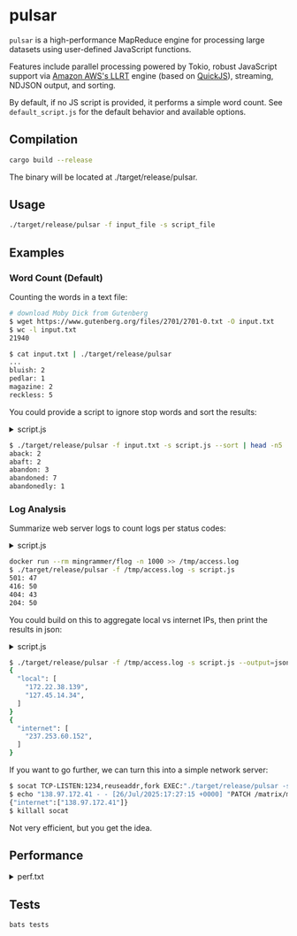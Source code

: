# pulsar

`pulsar` is a high-performance MapReduce engine for processing large datasets using user-defined JavaScript functions.

Features include parallel processing powered by Tokio, robust JavaScript support via [Amazon AWS's LLRT](https://github.com/awslabs/llrt) engine (based on [QuickJS](https://github.com/DelSkayn/rquickjs)), streaming, NDJSON output, and sorting.

By default, if no JS script is provided, it performs a simple word count. See `default_script.js` for the default behavior and available options.

## Compilation

```bash
cargo build --release
```

The binary will be located at ./target/release/pulsar.

## Usage

```bash
./target/release/pulsar -f input_file -s script_file
```

## Examples

### Word Count (Default)

Counting the words in a text file:

```bash
# download Moby Dick from Gutenberg
$ wget https://www.gutenberg.org/files/2701/2701-0.txt -O input.txt
$ wc -l input.txt
21940

$ cat input.txt | ./target/release/pulsar
...
bluish: 2
pedlar: 1
magazine: 2
reckless: 5
```

You could provide a script to ignore stop words and sort the results:

<details>
<summary>script.js</summary>

```js
const STOP_WORDS = new Set([
  "a", "an", "and", "are", "as", "at", "be", "but", "by", "for", "if", "in",
  "into", "is", "it", "no", "not", "of", "on", "or", "such", "that", "the",
  "their", "then", "there", "these", "they", "this", "to", "was", "will", "with"
]);

const map = async line => line
  .toLowerCase()
  .replace(/[^\p{L}\p{N}]+/gu, ' ')
  .trim()
  .split(/\s+/)
  .filter(word => 
    word && 
    !STOP_WORDS.has(word) &&
    !/\d/.test(word)    // filter out any word containing digits
  )
  .map(word => [word, 1]);

const reduce = async (key, values) => values.length;

const sort = async results =>
  results.sort((a, b) => a[0].localeCompare(b[0])); // Sort alphabetically
```
</details>

```bash
$ ./target/release/pulsar -f input.txt -s script.js --sort | head -n5
aback: 2
abaft: 2
abandon: 3
abandoned: 7
abandonedly: 1
```

### Log Analysis

Summarize web server logs to count logs per status codes:

<details>
<summary>script.js</summary>

```js
const map = async line => {
  // Parse Apache/Nginx log line example:
  // 127.0.0.1 - - [01/Jan/2023:00:00:01 +0000] "GET /path HTTP/1.1" 200 1234
  // Extract the HTTP status code (e.g. 200)
  const match = line.match(/"\w+ \S+ \S+" (\d{3}) \d+/);
  if (match?.[1]) {
    const status = match[1];
    return [[status, 1]];
  }
  return [];
};

const reduce = async (key, values) =>
  values.reduce((sum, count) => sum + count, 0);
```
</details>

```bash
docker run --rm mingrammer/flog -n 1000 >> /tmp/access.log
$ ./target/release/pulsar -f /tmp/access.log -s script.js
501: 47
416: 50
404: 43
204: 50
```

You could build on this to aggregate local vs internet IPs, then print the results in json:

<details>
<summary>script.js</summary>

```js
const isLocal = ip => {
  const [a, b] = ip.split('.').map(Number);
  return a === 10 || (a === 172 && b >= 16 && b <= 31) || (a === 192 && b === 168) || a === 127;
};

const map = async line =>
  [...line.matchAll(/\b(\d{1,3}(?:\.\d{1,3}){3})\b/g)].map(m => {
    const ip = m[1];
    const type = isLocal(ip) ? "local" : "internet";
    return [type, ip];
  });

const reduce = async (key, values) => Array.from(new Set(values)); // deduplicate IPs
```
</details>

```bash
$ ./target/release/pulsar -f /tmp/access.log -s script.js --output=json | jq
{
  "local": [
    "172.22.38.139",
    "127.45.14.34",
  ]
}
{
  "internet": [
    "237.253.60.152",
  ]
}
```

If you want to go further, we can turn this into a simple network server:

```bash
$ socat TCP-LISTEN:1234,reuseaddr,fork EXEC:"./target/release/pulsar -s script.js --output=json" &
$ echo "138.97.172.41 - - [26/Jul/2025:17:27:15 +0000] "PATCH /matrix/morph HTTP/1.0" 401 9375" | socat - TCP:localhost:1234
{"internet":["138.97.172.41"]}
$ killall socat
```

Not very efficient, but you get the idea.

## Performance

<details>
<summary>perf.txt</summary>

```txt
NodeJS version: v22.17.1
Pulsar version: pulsar 0.1.0-376e61a
CPU: AMD Ryzen 7 5800X3D 8-Core Processor 16

Summary

This benchmark performs a simple word count aggregation on a 20,000-line
copy of the Moby Dick by Herman Melville.

Each line is processed by the map function, which introduces an artificial
delay of approximately 0.23 ms per line, to simulate processing.

It compares Pulsar against a NodeJS equivalent implementation. Both
versions are asynchronous but, due to the nature of NodeJS, it runs on a
single thread. Remember, concurrency is not parallelism.

Pulsar, on the other hand, is a highly parallel MapReduce engine and can
leverage multiple threads and multiple execution contexts.

    Finished `release` profile [optimized] target(s) in 0.16s
Benchmark 1: pulsar-20k-lines
  Time (mean ± σ):     164.3 ms ±   8.7 ms    [User: 1619.3 ms, System: 120.6 ms]
  Range (min … max):   153.3 ms … 172.6 ms    5 runs

Benchmark 2: pulsar-20k-lines-sort-by-key-asc
  Time (mean ± σ):     239.2 ms ±   7.1 ms    [User: 1694.9 ms, System: 138.2 ms]
  Range (min … max):   231.1 ms … 249.9 ms    5 runs

Benchmark 3: baseline-node-20k-lines
  Time (mean ± σ):      5.306 s ±  0.004 s    [User: 4.264 s, System: 1.146 s]
  Range (min … max):    5.302 s …  5.310 s    5 runs

Summary
  pulsar-20k-lines ran
    1.46 ± 0.09 times faster than pulsar-20k-lines-sort-by-key-asc
   32.29 ± 1.71 times faster than baseline-node-20k-lines
Benchmark 1 (30 runs): ./target/release/pulsar -f input.txt -s pulsar-script.js
  measurement          mean ± σ            min … max           outliers         delta
  wall_time           167ms ± 9.38ms     153ms …  186ms          0 ( 0%)        0%
  peak_rss           48.7MB ±  494KB    47.6MB … 49.8MB          0 ( 0%)        0%
  cpu_cycles         6.46G  ±  132M     6.26G  … 6.80G           0 ( 0%)        0%
  instructions       11.7G  ± 3.00M     11.7G  … 11.7G           0 ( 0%)        0%
  cache_references    250M  ± 7.42M      240M  …  271M           0 ( 0%)        0%
  cache_misses       32.9M  ± 2.13M     30.6M  … 38.5M           3 (10%)        0%
  branch_misses      15.0M  ±  523K     14.4M  … 16.4M           3 (10%)        0%
Benchmark 2 (3 runs): node node-script.js input.txt
  measurement          mean ± σ            min … max           outliers         delta
  wall_time          5.32s  ± 1.22ms    5.32s  … 5.32s           0 ( 0%)        💩+3091.3% ±  6.7%
  peak_rss           76.1MB ±  398KB    75.7MB … 76.5MB          0 ( 0%)        💩+ 56.1% ±  1.2%
  cpu_cycles         17.2G  ± 49.1M     17.1G  … 17.2G           0 ( 0%)        💩+165.7% ±  2.5%
  instructions       34.4G  ±  341M     34.1G  … 34.8G           0 ( 0%)        💩+194.2% ±  0.9%
  cache_references   2.78G  ± 36.7M     2.74G  … 2.81G           0 ( 0%)        💩+1011.8% ±  5.8%
  cache_misses       54.7M  ±  583K     54.0M  … 55.1M           0 ( 0%)        💩+ 66.1% ±  7.8%
  branch_misses      28.5M  ± 2.14M     27.2M  … 31.0M           0 ( 0%)        💩+ 89.5% ±  6.1%
```
</details>

## Tests

```bash
bats tests
```
